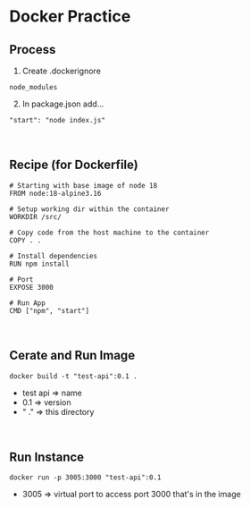 # Docker Practice

## Process
1. Create .dockerignore
```
node_modules
```
2. In package.json add...
```
"start": "node index.js"
```

<br>

## Recipe (for Dockerfile)
```
# Starting with base image of node 18
FROM node:18-alpine3.16

# Setup working dir within the container
WORKDIR /src/

# Copy code from the host machine to the container
COPY . .

# Install dependencies
RUN npm install

# Port
EXPOSE 3000

# Run App
CMD ["npm", "start"]
```

<br>

## Cerate and Run Image
```
docker build -t "test-api":0.1 .
```
* test api => name
* 0.1 => version
* " ." => this directory

<br> 

## Run Instance
```
docker run -p 3005:3000 "test-api":0.1
```
* 3005 => virtual port to access port 3000 that's in the image

